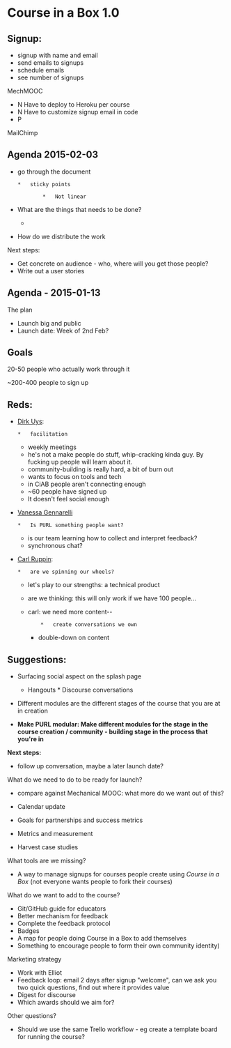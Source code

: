 # Course in a Box 1.0

## Signup: 

*   signup with name and email
*   send emails to signups
*   schedule emails
*   see number of signups

MechMOOC

*   N Have to deploy to Heroku per course
*   N Have to customize signup email in code
*   P 

MailChimp

## Agenda 2015-02-03

*   go through the document 

        *   sticky points

                *   Not linear

*   What are the things that needs to be done?

    *

*   How do we distribute the work

Next steps:

*   Get concrete on audience - who, where will you get those people?
*   Write out a user stories

## Agenda - 2015-01-13

The plan

*   Launch big and public
*   Launch date: Week of 2nd Feb?

## Goals

20-50 people who actually work through it

~200-400 people to sign up 

## Reds:

*   [Dirk Uys](/ep/profile/ppBMkttdzda): 

        *   facilitation
    *   weekly meetings
    *   he's not a make people do stuff, whip-cracking kinda guy. By fucking up people will learn about it. 
    *   community-building is really hard, a bit of burn out
    *   wants to focus on tools and tech
    *   in CiAB people aren't connecting enough
    *   ~60 people have signed up
    *   It doesn't feel social enough

*   [Vanessa Gennarelli](/ep/profile/ufOl3tEe6YY)

        *   Is PURL something people want?
    *   is our team learning how to collect and interpret feedback?
    *   synchronous chat?

*   [Carl Ruppin](/ep/profile/mNzH4UoHZhs):

        *   are we spinning our wheels?
    *   let's play to our strengths: a technical product
    *   are we thinking: this will only work if we have 100 people...
    *   carl: we need more content--

                *   create conversations we own
        *   double-down on content

## Suggestions:

*    Surfacing social aspect on the splash page

        *   Hangouts
    *   Discourse conversations

*   Different modules are the different stages of the course that you are at in creation
*   **Make PURL modular: Make different modules for the stage in the course creation / community - building stage in the process that you're in**

**Next steps:**

*   follow up conversation, maybe a later launch date?

What do we need to do to be ready for launch?

*   compare against Mechanical MOOC: what more do we want out of this?

*   Calendar update
*   Goals for partnerships and success metrics
*   Metrics and measurement
*   Harvest case studies

What tools are we missing?

*   A way to manage signups for courses people create using _Course in a Box_ (not everyone wants people to fork their courses)

What do we want to add to the course?

*   Git/GitHub guide for educators
*   Better mechanism for feedback
*   Complete the feedback protocol
*   Badges
*   A map for people doing Course in a Box to add themselves
*   Something to encourage people to form their own community identity)

Marketing strategy

*   Work with Elliot
*   Feedback loop: email 2 days after signup "welcome",  can we ask you two quick questions, find out where it provides value
*   Digest for discourse
*   Which awards should we aim for?

Other questions?

*   Should we use the same Trello workflow - eg create a template board for running the course?